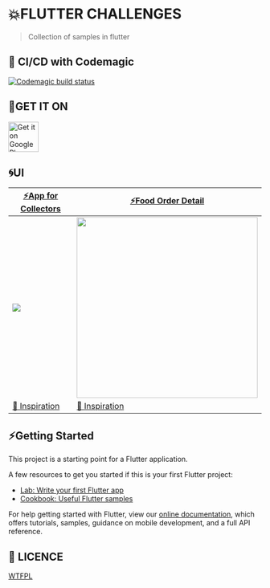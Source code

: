 # 💥FLUTTER CHALLENGES

> Collection of samples in flutter

## 🚀 CI/CD with Codemagic

[![Codemagic build status](https://api.codemagic.io/apps/5d06f17537a0955aad262769/5d10f16bb7ca78219e83c264/status_badge.svg)](https://codemagic.io/apps/5d06f17537a0955aad262769/5d10f16bb7ca78219e83c264/latest_build)

## 📱GET IT ON

<a href='https://play.google.com/store/apps/details?id=com.arleyhr.flutter_challenges&pcampaignid=MKT-Other-global-all-co-prtnr-py-PartBadge-Mar2515-1'><img alt='Get it on Google Play' src='https://play.google.com/intl/en_us/badges/images/generic/en_badge_web_generic.png' height='60'/></a>

## 🌀UI


|[⚡️App for Collectors](https://github.com/arleyhr/flutter_challenges/tree/develop/app_for_collectors)| [⚡️Food Order Detail](https://github.com/arleyhr/flutter_challenges/tree/develop/restaurant_details_review)|
|--|--|
|<img src='https://github.com/arleyhr/flutter_challenges/blob/develop/app_for_collectors/screenshots/demo.gif?raw=true' />|<img src='https://github.com/arleyhr/flutter_challenges/blob/develop/restaurant_details_review/screenshots/screen.png?raw=true' width='360' />
[🌌 Inspiration](https://dribbble.com/shots/6322484-App-for-collectors)|[🌌 Inspiration](https://www.uplabs.com/posts/food-order-detail-page-ui-for-app)|


## ⚡️Getting Started

This project is a starting point for a Flutter application.

A few resources to get you started if this is your first Flutter project:

- [Lab: Write your first Flutter app](https://flutter.dev/docs/get-started/codelab)
- [Cookbook: Useful Flutter samples](https://flutter.dev/docs/cookbook)

For help getting started with Flutter, view our 
[online documentation](https://flutter.dev/docs), which offers tutorials, 
samples, guidance on mobile development, and a full API reference.


## 👻 LICENCE
[WTFPL](http://www.wtfpl.net/about/)